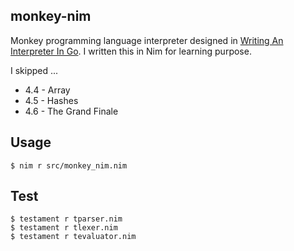 ## monkey-nim

Monkey programming language interpreter designed in [Writing An Interpreter In Go](https://interpreterbook.com). I written this in Nim for learning purpose.

I skipped ...
- 4.4 - Array
- 4.5 - Hashes
- 4.6 - The Grand Finale

## Usage
```
$ nim r src/monkey_nim.nim
```

## Test
```
$ testament r tparser.nim
$ testament r tlexer.nim
$ testament r tevaluator.nim
```
